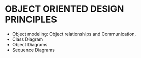 # OBJECT ORIENTED DESIGN PRINCIPLES
- Object modeling: Object relationships and Communication,
- Class Diagram
- Object Diagrams
- Sequence Diagrams